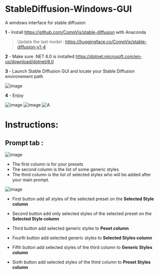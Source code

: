 # StableDiffusion-Windows-GUI
A windows interface for stable diffusion

**1** - Install https://github.com/CompVis/stable-diffusion with Anaconda
> Update the last model : https://huggingface.co/CompVis/stable-diffusion-v1-4


**2** - Make sure .NET 6.0 is installed https://dotnet.microsoft.com/en-us/download/dotnet/6.0

**3** - Launch Stable Diffusion GUI and locate your Stable Diffusion environement path

![image](https://user-images.githubusercontent.com/111762798/187035210-4d141216-39f9-4a2b-a3b4-5e8bd02ccfde.png)

**4** - Enjoy




![image](https://user-images.githubusercontent.com/111762798/187033362-c13d93f9-0d90-432c-96c3-06841f52762e.png)
![image](https://user-images.githubusercontent.com/111762798/187033368-375d3bf8-be7b-4f1c-baf1-a63428e31e32.png)
![A](https://user-images.githubusercontent.com/111762798/187033465-4179de8f-2403-40af-99ca-3e61e40b978f.JPG)


# Instructions:

## Prompt tab :
![image](https://user-images.githubusercontent.com/111762798/187481834-7bc549ee-69e1-4e44-bad3-3a06804f6985.png)

- The first column is for your presets
- The second column is the list of some generic styles
- The third column is the list of selected styles who will be added after your main prompt.

![image](https://user-images.githubusercontent.com/111762798/187480424-91b2db7e-cdbb-4a70-a8c6-380e62507b14.png)

- First button add all styles of the selected preset on the **Selected Style column**
- Second button add only selected styles of the selected preset on the **Selected Style column**

- Third button add selected generic styles to **Peset column**
- Fourth button add selected generic styles to **Selected Styles column**

- Fifth button add selected styles of the third column to **Generic Styles column**
- Sixth button add selected styles of the third column to **Preset Styles column**
